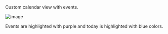 Custom calendar view with events.

![image](https://github.com/SevdetNeng/CustomCalendarWithEvents/assets/63150729/dbd2baed-f156-4b36-99ec-1299bed01e3a)

Events are highlighted with purple and today is highlighted with blue colors.
